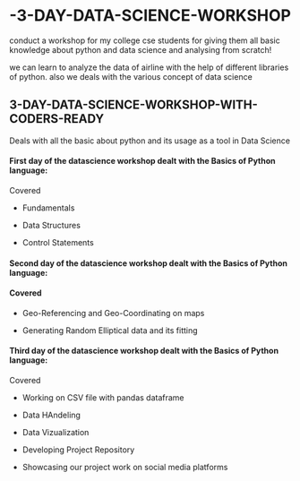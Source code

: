 # -3-DAY-DATA-SCIENCE-WORKSHOP
conduct a workshop for my college cse students for giving them all basic knowledge about python and data science and analysing from scratch!

we can learn to analyze the data of airline with the help of different libraries of python. also we deals with the various concept of data science

## 3-DAY-DATA-SCIENCE-WORKSHOP-WITH-CODERS-READY
Deals with all the basic about python and its usage as a tool in Data Science

#### First day of the datascience workshop dealt with the Basics of Python language:
Covered
- Fundamentals

- Data Structures

- Control Statements


#### Second day of the datascience workshop dealt with the Basics of Python language:
#### Covered
- Geo-Referencing and Geo-Coordinating on maps

- Generating Random Elliptical data and its fitting

#### Third day of the datascience workshop dealt with the Basics of Python language:
Covered
- Working on CSV file with pandas dataframe

- Data HAndeling

- Data Vizualization

- Developing Project Repository

- Showcasing our project work on social media platforms
